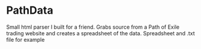 # PathData

Small html parser I built for a friend.
Grabs source from a Path of Exile trading website and creates a spreadsheet of the data.
Spreadsheet and .txt file for example
